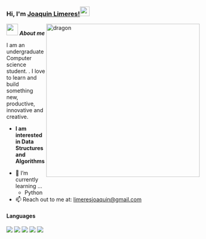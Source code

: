 ### Hi, I'm [Joaquin Limeres!](https://www.linkedin.com/in/joaquin-limeres-403abb213/)<img src="https://media.giphy.com/media/hvRJCLFzcasrR4ia7z/giphy.gif" width="25px">

<img align="right" width="400" alt="dragon" src="https://i.pinimg.com/originals/5f/29/30/5f293030b863a0c6f927959f7c57d3bc.jpg"/>

<img src="https://media.giphy.com/media/ObNTw8Uzwy6KQ/giphy.gif" width="30px">&nbsp;***About me***

I am an undergraduate Computer science  student. . I love to learn and build something new, productive, innovative and creative.
* **I am interested in Data Structures and Algorithms**
- 🌱 I’m currently learning ...
  - Python
- 📫 Reach out to me at: <a href="limeresjoaquin@gmail.com">limeresjoaquin@gmail.com</a>

<h4> Languages </h4>
<span> 
  <img src="https://img.shields.io/badge/HTML5-E34F26?style=for-the-badge&logo=html5&logoColor=white">
  <img src="https://img.shields.io/badge/CSS3-1572B6?style=for-the-badge&logo=css3&logoColor=white">
  <img src="https://img.shields.io/badge/JavaScript-F7DF1E?style=for-the-badge&logo=javascript&logoColor=black">
  <img src="https://img.shields.io/badge/C-00599C?style=for-the-badge&logo=c&logoColor=white">
  <img src="https://img.shields.io/badge/python-3670A0?style=for-the-badge&logo=python&logoColor=ffdd54">
</span>
